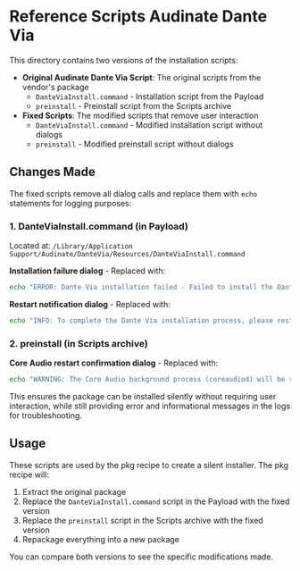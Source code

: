 # Reference Scripts Audinate Dante Via

This directory contains two versions of the installation scripts:

- **Original Audinate Dante Via Script**: The original scripts from the vendor's package
  - `DanteViaInstall.command` - Installation script from the Payload
  - `preinstall` - Preinstall script from the Scripts archive
- **Fixed Scripts**: The modified scripts that remove user interaction
  - `DanteViaInstall.command` - Modified installation script without dialogs
  - `preinstall` - Modified preinstall script without dialogs

## Changes Made

The fixed scripts remove all dialog calls and replace them with `echo` statements for logging purposes:

### 1. DanteViaInstall.command (in Payload)

Located at: `/Library/Application Support/Audinate/DanteVia/Resources/DanteViaInstall.command`

**Installation failure dialog** - Replaced with:
```bash
echo "ERROR: Dante Via installation failed - Failed to install the Dante Via application or audio driver. Please uninstall Dante Via first and then try installing it again."
```

**Restart notification dialog** - Replaced with:
```bash
echo "INFO: To complete the Dante Via installation process, please restart your Mac."
```

### 2. preinstall (in Scripts archive)

**Core Audio restart confirmation dialog** - Replaced with:
```bash
echo "WARNING: The Core Audio background process (coreaudiod) will be restarted, and audio will be interrupted during installation."
```

This ensures the package can be installed silently without requiring user interaction, while still providing error and informational messages in the logs for troubleshooting.

## Usage

These scripts are used by the pkg recipe to create a silent installer. The pkg recipe will:
1. Extract the original package
2. Replace the `DanteViaInstall.command` script in the Payload with the fixed version
3. Replace the `preinstall` script in the Scripts archive with the fixed version
4. Repackage everything into a new package

You can compare both versions to see the specific modifications made.
